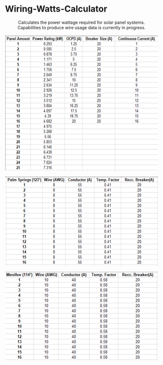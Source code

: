 # Wiring-Watts-Calculator
<p align="center">
  Calculates the power wattage required for solar panel systems.
  <br>
  Capabilities to produce wire usage data is currently in progress. 
  <br>
  <br>
  <img width="596" height="445" src="https://github.com/Jaime-Cristobal/Wiring-Watts-Calculator/blob/master/Misc/table_1.png">
  <br>
  <br>
  <img width="558" height="295" src="https://github.com/Jaime-Cristobal/Wiring-Watts-Calculator/blob/master/Misc/table_2.png">
  <br>
  <br>
  <img width="520" height="292" src="https://github.com/Jaime-Cristobal/Wiring-Watts-Calculator/blob/master/Misc/table_3.png">
</p>

